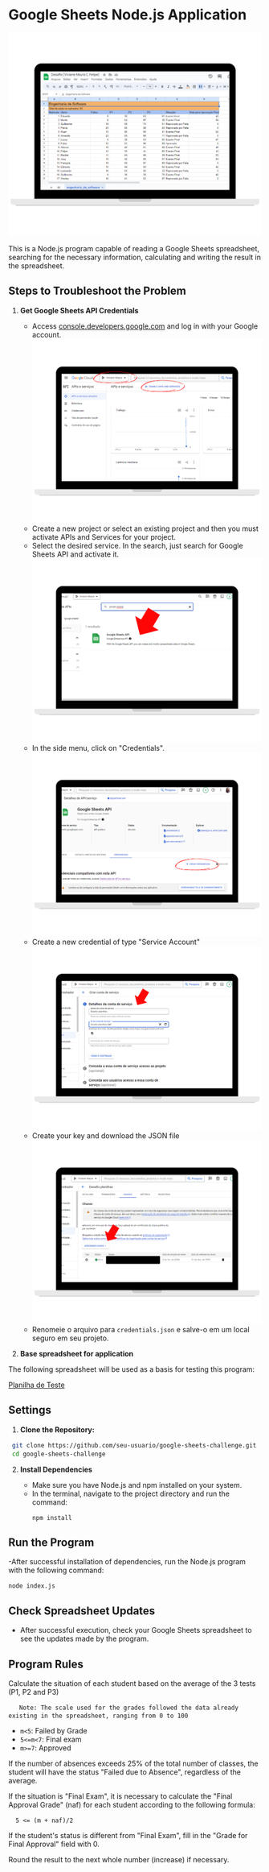 # Google Sheets Node.js Application

![Google Sheets Logo](public/googlesheets.png)

This is a Node.js program capable of reading a Google Sheets spreadsheet, searching for the necessary information, calculating and writing the result in the spreadsheet.

## Steps to Troubleshoot the Problem

1. **Get Google Sheets API Credentials**

   - Access [console.developers.google.com](https://console.developers.google.com/) and log in with your Google account.
     ![Google Sheets Logo](public/spreadsheet.png)
   - Create a new project or select an existing project and then you must activate APIs and Services for your project.
   - Select the desired service. In the search, just search for Google Sheets API and activate it.
     ![Search Sheets](public/search.png)
   - In the side menu, click on "Credentials".
     ![Credentials](public/credentials.png)
   - Create a new credential of type "Service Account"
     ![Service Account](public/serviceaccount.png)
   - Create your key and download the JSON file
     ![Keys](public/keys.png)
   - Renomeie o arquivo para `credentials.json` e salve-o em um local seguro em seu projeto.

2. **Base spreadsheet for application**

The following spreadsheet will be used as a basis for testing this program:

[Planilha de Teste](https://docs.google.com/spreadsheets/d/128R6Jqf3rwZlleS7nscN7ufVRTukGOnIFFkfMP7Pd8g/edit#gid=0)

## Settings

1. **Clone the Repository:**

```bash
 git clone https://github.com/seu-usuario/google-sheets-challenge.git
 cd google-sheets-challenge

```

2. **Install Dependencies**

   - Make sure you have Node.js and npm installed on your system.
   - In the terminal, navigate to the project directory and run the command:
     ```
     npm install
     ```

## Run the Program

-After successful installation of dependencies, run the Node.js program with the following command:

```
node index.js
```

## Check Spreadsheet Updates

- After successful execution, check your Google Sheets spreadsheet to see the updates made by the program.

## Program Rules

Calculate the situation of each student based on the average of the 3 tests (P1, P2 and P3)

```
   Note: The scale used for the grades followed the data already existing in the spreadsheet, ranging from 0 to 100
```

- `m<5`: Failed by Grade
- `5<=m<7`: Final exam
- `m>=7`: Approved

If the number of absences exceeds 25% of the total number of classes, the student will have the status "Failed due to Absence", regardless of the average.

If the situation is "Final Exam", it is necessary to calculate the "Final Approval Grade" (naf) for each student according to the following formula:

```
  5 <= (m + naf)/2
```

If the student's status is different from "Final Exam", fill in the "Grade for Final Approval" field with 0.

Round the result to the next whole number (increase) if necessary.
